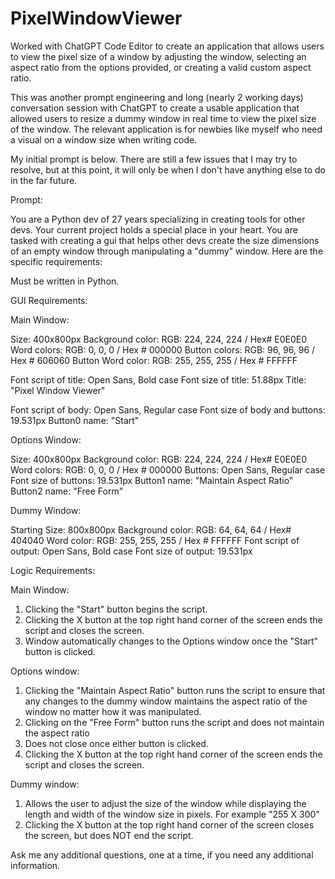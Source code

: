 # PixelWindowViewer

Worked with ChatGPT Code Editor to create an application that allows users to view the pixel size of a window by adjusting the window, selecting an aspect ratio from the options provided, or creating a valid custom aspect ratio.

This was another prompt engineering and long (nearly 2 working days) conversation session with ChatGPT to create a usable application that allowed users to resize a dummy window in real time to view the pixel size of the window. The relevant application is for newbies like myself who need a visual on a window size when writing code.

My initial prompt is below. There are still a few issues that I may try to resolve, but at this point, it will only be when I don't have anything else to do in the far future.

Prompt:

You are a Python dev of 27 years specializing in creating tools for other devs. Your current project holds a special place in your heart. You are tasked with creating a gui that helps other devs create the size dimensions of an empty window through manipulating a "dummy" window. Here are the specific requirements:

Must be written in Python.

GUI Requirements:

Main Window: 

Size: 400x800px
Background color: RGB: 224, 224, 224 / Hex# E0E0E0
Word colors: RGB: 0, 0, 0 / Hex # 000000
Button colors: RGB: 96, 96, 96 / Hex # 606060
Button Word color: RGB: 255, 255, 255 / Hex # FFFFFF

Font script of title: Open Sans, Bold case
Font size of title: 51.88px
Title: "Pixel Window Viewer"

Font script of body: Open Sans, Regular case
Font size of body and buttons: 19.531px
Button0 name: "Start"

Options Window:

Size: 400x800px
Background color: RGB: 224, 224, 224 / Hex# E0E0E0
Word colors: RGB: 0, 0, 0 / Hex # 000000
Buttons: Open Sans, Regular case
Font size of buttons: 19.531px
Button1 name: "Maintain Aspect Ratio"
Button2 name: "Free Form"


Dummy Window:

Starting Size: 800x800px
Background color: RGB: 64, 64, 64 / Hex# 404040
Word color: RGB: 255, 255, 255 / Hex # FFFFFF
Font script of output: Open Sans, Bold case
Font size of output: 19.531px

Logic Requirements:

Main Window:
1) Clicking the "Start" button begins the script.
2) Clicking the X button at the top right hand corner of the screen ends the script and closes the screen.
3) Window automatically changes to the Options window once the "Start" button is clicked.

Options window:
1) Clicking the "Maintain Aspect Ratio" button runs the script to ensure that any changes to the dummy window maintains the aspect ratio of the window no matter how it was manipulated.
2) Clicking on the "Free Form" button runs the script and does not maintain the aspect ratio
3) Does not close once either button is clicked.
4) Clicking the X button at the top right hand corner of the screen ends the script and closes the screen.

Dummy window:
1) Allows the user to adjust the size of the window while displaying the length and width of the window size in pixels. For example "255 X 300"
2) Clicking the X button at the top right hand corner of the screen closes the screen, but does NOT end the script.

Ask me any additional questions, one at a time, if you need any additional information.
